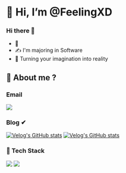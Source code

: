 # 👋 Hi, I’m @FeelingXD
### Hi there 👋

- 🌱 
- ✍ I'm majoring in Software
- 🥰 Turning your imagination into reality

##  🌱 About me ?

### Email  

<img src="https://img.shields.io/badge/Gmail-D14836?style=for-the-badge&logo=gmail&logoColor=white">

### Blog ✔


[![Velog's GitHub stats](https://velog-readme-stats.vercel.app/api/badge?name=FeelingXD)](https://velog.io/@wlals425315)
[![Velog's GitHub stats](https://velog-readme-stats.vercel.app/api?name=wlals425315)](https://velog.io/@wlals425315)



### 🔨 Tech Stack

<img src="https://img.shields.io/badge/python-3776AB?style=flat-square&logo=python&logoColor=white"/></a> 
<img src="https://img.shields.io/badge/TypeScript-skyblue?style=flat-square&logo=typescript&logoColor=white"/></a> 


